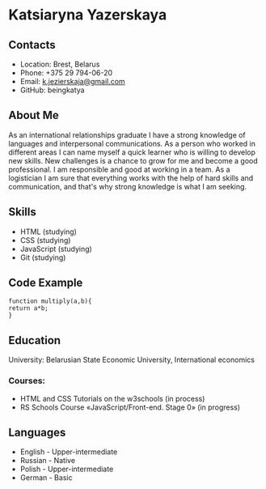 # Katsiaryna Yazerskaya
## Contacts

* Location: Brest, Belarus
* Phone: +375 29 794-06-20
* Email: k.jezierskaja@gmail.com
* GitHub: beingkatya

## About Me
As an international relationships graduate I have a strong knowledge of languages and interpersonal communications. As a person who worked in different
areas I can name myself a quick learner who is willing to develop new skills.
New challenges is a chance to grow for me and become a good professional. I am responsible and good at working in a team.
As a logistician I am sure that everything works with the help of hard skills and communication, and that's why strong knowledge is what I am seeking.

## Skills
- HTML (studying)
- CSS (studying)
- JavaScript (studying)
- Git (studying)

## Code Example
```
function multiply(a,b){
return a*b;
}
```

## Education
University: Belarusian State Economic University, International economics

### Courses:
* HTML and CSS Tutorials on the w3schools (in process)
* RS Schools Course «JavaScript/Front-end. Stage 0» (in progress)

## Languages
* English - Upper-intermediate
* Russian - Native
* Polish - Upper-intermediate
* German - Basic
